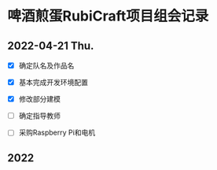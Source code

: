 # 啤酒煎蛋RubiCraft项目组会记录

## 2022-04-21 Thu.

- [x] 确定队名及作品名

- [x] 基本完成开发环境配置

- [x] 修改部分建模

- [ ] 确定指导教师

- [ ] 采购Raspberry Pi和电机

## 2022